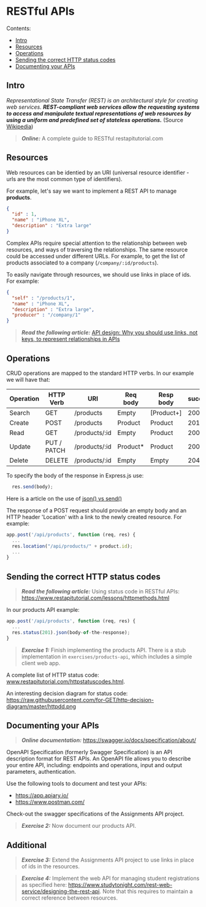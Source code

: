 # RESTful APIs

Contents:
* [Intro](#intro)
* [Resources](#resources)
* [Operations](#operations)
* [Sending the correct HTTP status codes](#Sending-the-correct-HTTP-status-codes)
* [Documenting your APIs](#Documenting-your-APIs)

## Intro
*Representational State Transfer (REST) is an architectural style for creating web services. **REST-compliant web services allow the requesting systems to access and manipulate textual representations of web resources by using a uniform and predefined set of stateless operations.*** (Source [Wikipedia](https://en.wikipedia.org/wiki/Representational_state_transfer))

> ***Online:*** A complete guide to RESTful restapitutorial.com

## Resources
Web resources can be identied by an URI (universal resource identifier - urls are the most common type of identifiers).

For example, let's say we want to implement a REST API to manage **products**.
```json
{
  "id" : 1,
  "name" : "iPhone XL",
  "description" : "Extra large"  
}
```

Complex APIs require special attention to the relationship between web resources, and ways of traversing the relationships. The same resource could be accessed under different URLs.
For example, to get the list of products associated to a company (`/company/:id/products`).

To easily navigate through resources, we should use links in place of ids.
For example:
```json
{
  "self" : "/products/1",
  "name" : "iPhone XL",
  "description" : "Extra large",
  "producer" : "/company/1"
}
```
> ***Read the following article:*** [API design: Why you should use links, not keys, to represent relationships in APIs
](https://cloud.google.com/blog/products/application-development/api-design-why-you-should-use-links-not-keys-to-represent-relationships-in-apis)


## Operations
CRUD operations are mapped to the standard HTTP verbs. In our example we will have that: 

| Operation | HTTP Verb    |   URI          |   Req body  | Resp body  | success |
|-----------|--------------|----------------|-------------|------------|---------|
| Search    |  GET         | /products      |  Empty      | [Product+] |   200   |
| Create    |  POST        | /products      |  Product    | Product    |   201   |
| Read      |  GET         | /products/:id  |  Empty      | Product    |   200   |
| Update    |  PUT / PATCH | /products/:id  |  Product*   | Product    |   200   |
| Delete    |  DELETE      | /products/:id  |  Empty      | Empty      |   204   |


To specify the body of the response in Express.js use:
```javascript
  res.send(body);
```
Here is a article on the use of [json() vs send()](medium.com/gist-for-js/use-of-res-json-vs-res-send-vs-res-end-in-express-b50688c0cddf.)


The response of a POST request should provide an empty body and an HTTP header 'Location' with a link to the newly created resource. For example:
```javascript
app.post('/api/products', function (req, res) {
  ...
  res.location("/api/products/" + product.id);
  ...
}
```

## Sending the correct HTTP status codes

> ***Read the following article:*** Using status code in RESTful APIs: https://www.restapitutorial.com/lessons/httpmethods.html

In our products API example:
```javascript
app.post('/api/products', function (req, res) {
  ...
  res.status(201).json(body-of-the-response);
}
```

> ***Exercise 1:*** Finish implementing the products API. There is a stub implementation in `exercises/products-api`, which includes a simple client web app.

A complete list of HTTP status code: www.restapitutorial.com/httpstatuscodes.html.

An interesting decision diagram for status code: https://raw.githubusercontent.com/for-GET/http-decision-diagram/master/httpdd.png



## Documenting your APIs

> ***Online documentation:*** https://swagger.io/docs/specification/about/

OpenAPI Specification (formerly Swagger Specification) is an API description format for REST APIs. An OpenAPI file allows you to describe your entire API, including: endpoints and operations, input and output parameters, authentication.

Use the following tools to document and test your APIs:
- https://app.apiary.io/
- https://www.postman.com/

Check-out the swagger specifications of the Assignments API project.

> ***Exercise 2:*** Now document our products API.

## Additional

> ***Exercise 3:*** Extend the Assignments API project to use links in place of ids in the resources. 

> ***Exercise 4:*** Implement the web API for managing student registrations as specified here: https://www.studytonight.com/rest-web-service/designing-the-rest-api. Note that this requires to maintain a correct reference between resources.



